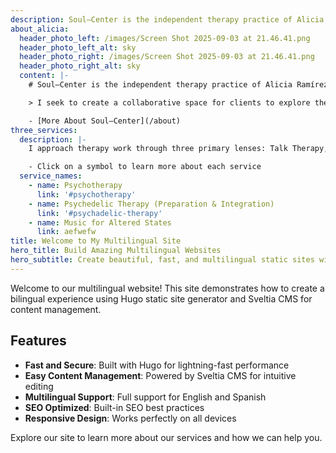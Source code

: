 ```yaml
---
description: Soul—Center is the independent therapy practice of Alicia Ramírez.
about_alicia:
  header_photo_left: /images/Screen Shot 2025-09-03 at 21.46.41.png
  header_photo_left_alt: sky
  header_photo_right: /images/Screen Shot 2025-09-03 at 21.46.41.png
  header_photo_right_alt: sky
  content: |-
    # Soul—Center is the independent therapy practice of Alicia Ramírez.

    > I seek to create a collaborative space for clients to explore their own ability to access greater insight, clarity and self-awareness.

    - [More About Soul–Center](/about)
three_services:
  description: |-
    I approach therapy work through three primary lenses: Talk Therapy, Psychedelic–Assisted Therapy, and Music Therapy

    - Click on a symbol to learn more about each service
  service_names:
    - name: Psychotherapy
      link: '#psychotherapy'
    - name: Psychedelic Therapy (Preparation & Integration)
      link: '#psychadelic-therapy'
    - name: Music for Altered States
      link: aefwefw
title: Welcome to My Multilingual Site
hero_title: Build Amazing Multilingual Websites
hero_subtitle: Create beautiful, fast, and multilingual static sites with Hugo and manage content easily with Sveltia CMS.
---
```

Welcome to our multilingual website! This site demonstrates how to create a bilingual experience using Hugo static site generator and Sveltia CMS for content management.

## Features

- **Fast and Secure**: Built with Hugo for lightning-fast performance
- **Easy Content Management**: Powered by Sveltia CMS for intuitive editing
- **Multilingual Support**: Full support for English and Spanish
- **SEO Optimized**: Built-in SEO best practices
- **Responsive Design**: Works perfectly on all devices

Explore our site to learn more about our services and how we can help you.
